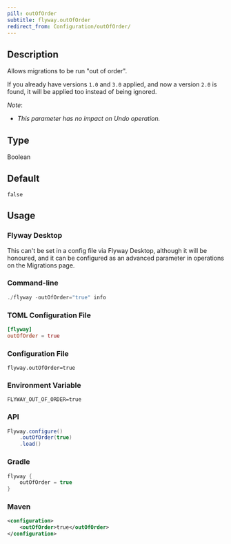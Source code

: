 ```yaml
---
pill: outOfOrder
subtitle: flyway.outOfOrder
redirect_from: Configuration/outOfOrder/
---
```


## Description

Allows migrations to be run "out of order".

If you already have versions `1.0` and `3.0` applied, and now a version
`2.0` is found, it will be applied too instead of being ignored.

_Note_:

- _This parameter has no impact on Undo operation._

## Type

Boolean

## Default

`false`

## Usage

### Flyway Desktop

This can't be set in a config file via Flyway Desktop, although it will be honoured, and it can be configured as an advanced parameter in operations on the Migrations page.

### Command-line

```powershell
./flyway -outOfOrder="true" info
```

### TOML Configuration File

```toml
[flyway]
outOfOrder = true
```

### Configuration File

```properties
flyway.outOfOrder=true
```

### Environment Variable

```properties
FLYWAY_OUT_OF_ORDER=true
```

### API

```java
Flyway.configure()
    .outOfOrder(true)
    .load()
```

### Gradle

```groovy
flyway {
    outOfOrder = true
}
```

### Maven

```xml
<configuration>
    <outOfOrder>true</outOfOrder>
</configuration>
```
